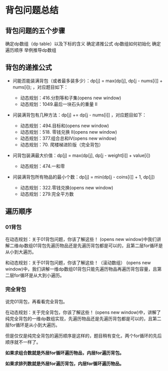# 背包问题总结
## 背包问题的五个步骤
确定dp数组（dp table）以及下标的含义
确定递推公式
dp数组如何初始化
确定遍历顺序
举例推导dp数组
## 背包的递推公式
- 问能否能装满背包（或者最多装多少）：dp[j] = max(dp[j], dp[j - nums[i]] + nums[i]); ，对应题目如下：

    - 动态规划：416.分割等和子集(opens new window)
    - 动态规划：1049.最后一块石头的重量 II

- 问装满背包有几种方法：dp[j] += dp[j - nums[i]] ，对应题目如下：
    - 动态规划：494.目标和(opens new window)
    - 动态规划：518. 零钱兑换 II(opens new window)
    - 动态规划：377.组合总和Ⅳ(opens new window)
    - 动态规划：70. 爬楼梯进阶版（完全背包）
- 问背包装满最大价值：dp[j] = max(dp[j], dp[j - weight[i]] + value[i])
    - 动态规划：474.一和零
- 问装满背包所有物品的最小个数：dp[j] = min(dp[j - coins[i]] + 1, dp[j])
    - 动态规划：322.零钱兑换(opens new window)
    - 动态规划：279.完全平方数
## 遍历顺序
### 01背包
在动态规划：关于01背包问题，你该了解这些！ (opens new window)中我们讲解二维dp数组01背包先遍历物品还是先遍历背包都是可以的，且第二层for循环是从小到大遍历。

和动态规划：关于01背包问题，你该了解这些！（滚动数组） (opens new window)中，我们讲解一维dp数组01背包只能先遍历物品再遍历背包容量，且第二层for循环是从大到小遍历。

### 完全背包
说完01背包，再看看完全背包。

在动态规划：关于完全背包，你该了解这些！ (opens new window)中，讲解了纯完全背包的一维dp数组实现，先遍历物品还是先遍历背包都是可以的，且第二层for循环是从小到大遍历。

但是仅仅是纯完全背包的遍历顺序是这样的，题目稍有变化，两个for循环的先后顺序就不一样了。

**如果求组合数就是外层for循环遍历物品，内层for遍历背包。**

**如果求排列数就是外层for遍历背包，内层for循环遍历物品。**